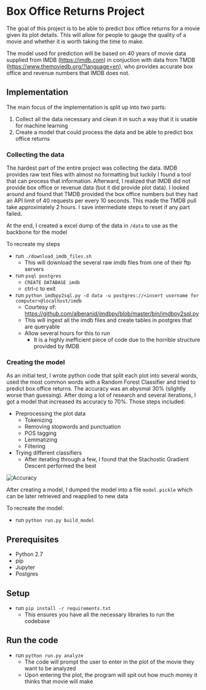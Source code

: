 # Box Office Returns Project

The goal of this project is to be able to predict box office returns for a movie given its plot details. This will allow for people to gauge the quality of a movie and whether it is worth taking the time to make.

The model used for prediction will be based on 40 years of movie data supplied from IMDB (https://imdb.com) in conjuction with data from TMDB (https://www.themoviedb.org/?language=en), who provides accurate box office and revenue numbers that IMDB does not.

## Implementation

The main focus of the implementation is split up into two parts:

1) Collect all the data necessary and clean it in such a way that it is usable for machine learning
2) Create a model that could process the data and be able to predict box office returns

### Collecting the data

The hardest part of the entire project was collecting the data. IMDB provides raw text files with almost no formatting but luckily I found a tool that can process that information. Afterward, I realized that IMDB did not provide box office or revenue data (but it did provide plot data). I looked around and found that TMDB provided the box office numbers but they had an API limit of 40 requests per every 10 seconds. This made the TMDB pull take approximately 2 hours. I save intermediate steps to reset if any part failed.

At the end, I created a excel dump of the data in `/data` to use as the backbone for the model

To recreate my steps
- run `./download_imdb_files.sh`
  - This will download the several raw imdb files from one of their ftp servers
- run `psql postgres`
  - `CREATE DATABASE imdb`
  - ctrl-c to exit
- run `python imdbpy2sql.py -d data -u postgres://<insert username for computer>@localhost/imdb`
  - Courtesy of: https://github.com/alberanid/imdbpy/blob/master/bin/imdbpy2sql.py
  - This will ingest all the imdb files and create tables in postgres that are queryable
  - Allow several hours for this to run
    - It is a highly inefficient piece of code due to the horrible structure provided by IMDB


### Creating the model

As an initial test, I wrote python code that split each plot into several words, used the most common words with a Random Forest Classifier and tried to predict box office returns. The accuracy was an abysmal 30% (slightly worse than guessing). After doing a lot of research and several iterations, I got a model that increased its accuracy to 70%. Those steps included:
 - Preprocessing the plot data
   - Tokenizing
   - Removing stopwords and punctuation
   - POS tagging
   - Lemmatizing
   - Filtering
 - Trying different classifiers
   - After iterating through a few, I found that the Stachostic Gradient Descent performed the best

![Accuracy](https://i.imgur.com/ADxhZxc.png)

After creating a model, I dumped the model into a file `model.pickle` which can be later retrieved and reapplied to new data

To recreate the model:
- run `python run.py build_model`

## Prerequisites
- Python 2.7
- pip
- Jupyter
- Postgres

## Setup
- run `pip install -r requirements.txt`
  - This ensures you have all the necessary libraries to run the codebase

## Run the code
- run `python run.py analyze`
  - The code will prompt the user to enter in the plot of the movie they want to be analyzed
  - Upon entering the plot, the program will spit out how much money it thinks that movie will make
